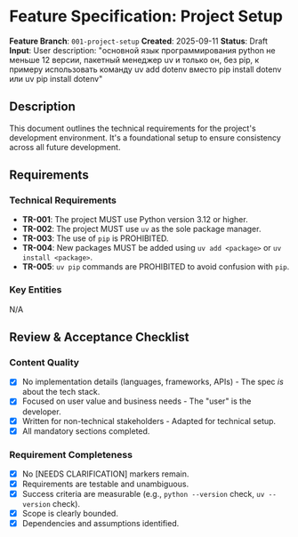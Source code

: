 # Feature Specification: Project Setup

**Feature Branch**: `001-project-setup`
**Created**: 2025-09-11
**Status**: Draft
**Input**: User description: "основной язык программирования python не меньше 12 версии, пакетный менеджер uv и только он, без pip, к примеру использовать команду uv add dotenv вместо pip install dotenv или uv pip install dotenv"

## Description
This document outlines the technical requirements for the project's development environment. It's a foundational setup to ensure consistency across all future development.

## Requirements

### Technical Requirements
- **TR-001**: The project MUST use Python version 3.12 or higher.
- **TR-002**: The project MUST use `uv` as the sole package manager.
- **TR-003**: The use of `pip` is PROHIBITED.
- **TR-004**: New packages MUST be added using `uv add <package>` or `uv install <package>`.
- **TR-005**: `uv pip` commands are PROHIBITED to avoid confusion with `pip`.

### Key Entities
N/A

## Review & Acceptance Checklist

### Content Quality
- [X] No implementation details (languages, frameworks, APIs) - The spec *is* about the tech stack.
- [X] Focused on user value and business needs - The "user" is the developer.
- [X] Written for non-technical stakeholders - Adapted for technical setup.
- [X] All mandatory sections completed.

### Requirement Completeness
- [X] No [NEEDS CLARIFICATION] markers remain.
- [X] Requirements are testable and unambiguous.
- [X] Success criteria are measurable (e.g., `python --version` check, `uv --version` check).
- [X] Scope is clearly bounded.
- [X] Dependencies and assumptions identified.
